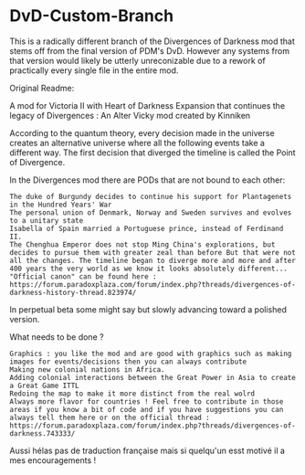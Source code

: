 # DvD-Custom-Branch
This is a radically different branch of the Divergences of Darkness mod that stems off from the final version of PDM's DvD. However any systems from that version would likely be utterly unreconizable due to a rework of practically every single file in the entire mod.

Original Readme:

A mod for Victoria II with Heart of Darkness Expansion that continues the legacy of Divergences : An Alter Vicky mod created by Kinniken

According to the quantum theory, every decision made in the universe creates an alternative universe where all the following events take a different way. The first decision that diverged the timeline is called the Point of Divergence.

In the Divergences mod there are PODs that are not bound to each other:

    The duke of Burgundy decides to continue his support for Plantagenets in the Hundred Years' War
    The personal union of Denmark, Norway and Sweden survives and evolves to a unitary state
    Isabella of Spain married a Portuguese prince, instead of Ferdinand II.
    The Chenghua Emperor does not stop Ming China's explorations, but decides to pursue them with greater zeal than before But that were not all the changes. The timeline began to diverge more and more and after 400 years the very world as we know it looks absolutely different... "Official canon" can be found here : https://forum.paradoxplaza.com/forum/index.php?threads/divergences-of-darkness-history-thread.823974/

In perpetual beta some might say but slowly advancing toward a polished version.

What needs to be done ?

    Graphics : you like the mod and are good with graphics such as making images for events/decisions then you can always contribute
    Making new colonial nations in Africa.
    Adding colonial interactions between the Great Power in Asia to create a Great Game ITTL
    Redoing the map to make it more distinct from the real wolrd
    Always more flavor for countries ! Feel free to contribute in those areas if you know a bit of code and if you have suggestions you can always tell them here or on the official thread : https://forum.paradoxplaza.com/forum/index.php?threads/divergences-of-darkness.743333/

Aussi hélas pas de traduction française mais si quelqu'un esst motivé il a mes encouragements !

